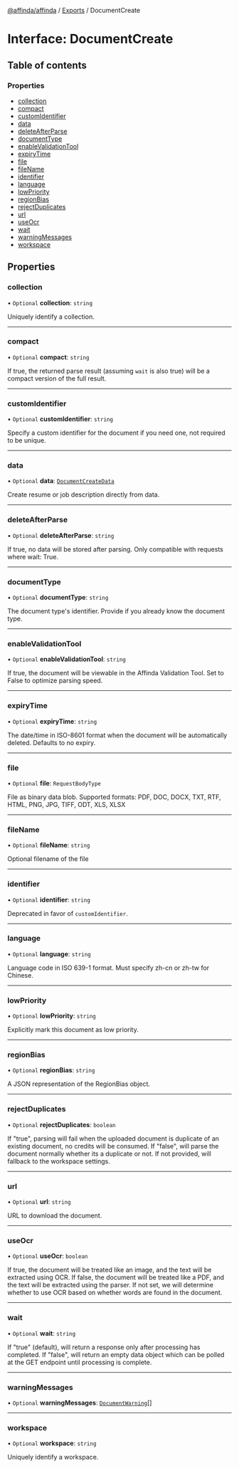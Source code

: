 [@affinda/affinda](../README.md) / [Exports](../modules.md) / DocumentCreate

# Interface: DocumentCreate

## Table of contents

### Properties

- [collection](DocumentCreate.md#collection)
- [compact](DocumentCreate.md#compact)
- [customIdentifier](DocumentCreate.md#customidentifier)
- [data](DocumentCreate.md#data)
- [deleteAfterParse](DocumentCreate.md#deleteafterparse)
- [documentType](DocumentCreate.md#documenttype)
- [enableValidationTool](DocumentCreate.md#enablevalidationtool)
- [expiryTime](DocumentCreate.md#expirytime)
- [file](DocumentCreate.md#file)
- [fileName](DocumentCreate.md#filename)
- [identifier](DocumentCreate.md#identifier)
- [language](DocumentCreate.md#language)
- [lowPriority](DocumentCreate.md#lowpriority)
- [regionBias](DocumentCreate.md#regionbias)
- [rejectDuplicates](DocumentCreate.md#rejectduplicates)
- [url](DocumentCreate.md#url)
- [useOcr](DocumentCreate.md#useocr)
- [wait](DocumentCreate.md#wait)
- [warningMessages](DocumentCreate.md#warningmessages)
- [workspace](DocumentCreate.md#workspace)

## Properties

### collection

• `Optional` **collection**: `string`

Uniquely identify a collection.

___

### compact

• `Optional` **compact**: `string`

If true, the returned parse result (assuming `wait` is also true) will be a compact version of the full result.

___

### customIdentifier

• `Optional` **customIdentifier**: `string`

Specify a custom identifier for the document if you need one, not required to be unique.

___

### data

• `Optional` **data**: [`DocumentCreateData`](DocumentCreateData.md)

Create resume or job description directly from data.

___

### deleteAfterParse

• `Optional` **deleteAfterParse**: `string`

If true, no data will be stored after parsing. Only compatible with requests where wait: True.

___

### documentType

• `Optional` **documentType**: `string`

The document type's identifier.  Provide if you already know the document type.

___

### enableValidationTool

• `Optional` **enableValidationTool**: `string`

If true, the document will be viewable in the Affinda Validation Tool. Set to False to optimize parsing speed.

___

### expiryTime

• `Optional` **expiryTime**: `string`

The date/time in ISO-8601 format when the document will be automatically deleted.  Defaults to no expiry.

___

### file

• `Optional` **file**: `RequestBodyType`

File as binary data blob. Supported formats: PDF, DOC, DOCX, TXT, RTF, HTML, PNG, JPG, TIFF, ODT, XLS, XLSX

___

### fileName

• `Optional` **fileName**: `string`

Optional filename of the file

___

### identifier

• `Optional` **identifier**: `string`

Deprecated in favor of `customIdentifier`.

___

### language

• `Optional` **language**: `string`

Language code in ISO 639-1 format. Must specify zh-cn or zh-tw for Chinese.

___

### lowPriority

• `Optional` **lowPriority**: `string`

Explicitly mark this document as low priority.

___

### regionBias

• `Optional` **regionBias**: `string`

A JSON representation of the RegionBias object.

___

### rejectDuplicates

• `Optional` **rejectDuplicates**: `boolean`

If "true", parsing will fail when the uploaded document is duplicate of an existing document, no credits will be consumed. If "false", will parse the document normally whether its a duplicate or not. If not provided, will fallback to the workspace settings.

___

### url

• `Optional` **url**: `string`

URL to download the document.

___

### useOcr

• `Optional` **useOcr**: `boolean`

If true, the document will be treated like an image, and the text will be extracted using OCR. If false, the document will be treated like a PDF, and the text will be extracted using the parser. If not set, we will determine whether to use OCR based on whether words are found in the document.

___

### wait

• `Optional` **wait**: `string`

If "true" (default), will return a response only after processing has completed. If "false", will return an empty data object which can be polled at the GET endpoint until processing is complete.

___

### warningMessages

• `Optional` **warningMessages**: [`DocumentWarning`](DocumentWarning.md)[]

___

### workspace

• `Optional` **workspace**: `string`

Uniquely identify a workspace.
